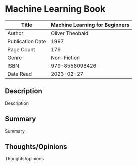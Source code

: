 # Machine Learning Book

| Title            | Machine Learning for Beginners |
|------------------|--------------------------------|
| Author           | Oliver Theobald                |
| Publication Date | 1997                           |
| Page Count       | 179                            |
| Genre            | Non-Fiction                    |
| ISBN             | 979-8558098426                 |
| Date Read        | 2023-02-27                 |
## Description

Description

## Summary

Summary

## Thoughts/Opinions

Thoughts/opinions
